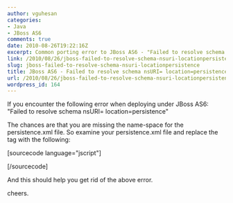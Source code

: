 ```yaml
---
author: vguhesan
categories:
- Java
- JBoss AS6
comments: true
date: 2010-08-26T19:22:16Z
excerpt: Common porting error to JBoss AS6 - "Failed to resolve schema nsURI= location=persistence"
link: /2010/08/26/jboss-failed-to-resolve-schema-nsuri-locationpersistence/
slug: jboss-failed-to-resolve-schema-nsuri-locationpersistence
title: JBoss AS6 - Failed to resolve schema nsURI= location=persistence
url: /2010/08/26/jboss-failed-to-resolve-schema-nsuri-locationpersistence/
wordpress_id: 164
---
```


If you encounter the following error when deploying under JBoss AS6:
"Failed to resolve schema nsURI= location=persistence"

The chances are that you are missing the name-space for the persistence.xml file. So examine your persistence.xml file and replace the <persistence> tag with the following:

[sourcecode language="jscript"]

<persistence
 xmlns="http://java.sun.com/xml/ns/persistence"
 xmlns:xsi="http://www.w3.org/2001/XMLSchema-instance"
 xsi:schemaLocation="http://java.sun.com/xml/ns/persistence
 http://java.sun.com/xml/ns/persistence/persistence_1_0.xsd"
 version="1.0">

[/sourcecode]

And this should help you get rid of the above error.

cheers.
